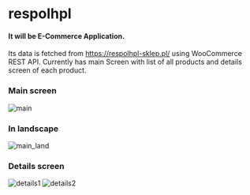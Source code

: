 # respolhpl
#### It will be E-Commerce Application.
Its data is fetched from https://respolhpl-sklep.pl/ using WooCommerce REST API.
Currently has main Screen with list of all products and details screen of each product.
### Main screen 

![main](https://user-images.githubusercontent.com/54141482/113695784-8c3be980-96d1-11eb-912b-ba42f22eeae0.png)

### In landscape 
![main_land](https://user-images.githubusercontent.com/54141482/113695780-8ba35300-96d1-11eb-89ad-b72d4b72033f.png)

### Details screen
![details1](https://user-images.githubusercontent.com/54141482/113695785-8cd48000-96d1-11eb-8580-ef63acb15ddb.png)
![details2](https://user-images.githubusercontent.com/54141482/113695786-8cd48000-96d1-11eb-8966-5fe1b5b29c26.png)

